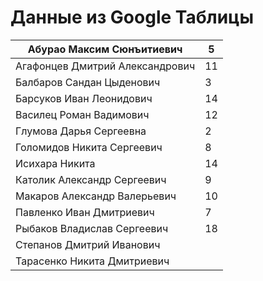 # Данные из Google Таблицы

| Абурао Максим Сюнъитиевич | 5 |
| --- | --- |
| Агафонцев Дмитрий Александрович | 11 |
| Балбаров Сандан Цыденович | 3 |
| Барсуков Иван Леонидович | 14 |
| Василец Роман Вадимович | 12 |
| Глумова Дарья Сергеевна | 2 |
| Голомидов Никита Сергеевич | 8 |
| Исихара Никита | 14 |
| Католик Александр Сергеевич | 9 |
| Макаров Александр Валерьевич | 10 |
| Павленко Иван Дмитриевич | 7 |
| Рыбаков Владислав Сергеевич | 18 |
| Степанов Дмитрий Иванович |  |
| Тарасенко Никита Дмитриевич |  |
